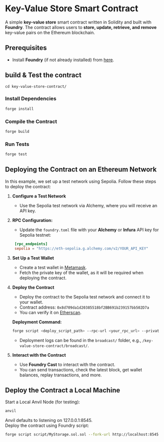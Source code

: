 
# Key-Value Store Smart Contract  
A simple **key-value store** smart contract written in Solidity and built with **Foundry**. The contract allows users to **store, update, retrieve, and remove** key-value pairs on the Ethereum blockchain.  

## Prerequisites  
- Install **Foundry** (if not already installed) from [here](https://github.com/foundry-rs/foundry?tab=readme-ov-file#installation).  
 
## build & Test the contract
`cd key-value-store-contract/`
### Install Dependencies  
```sh
forge install
```
### Compile the Contract  
```sh
forge build
```
### Run Tests  
```sh
forge test
```

## Deploying the Contract on an Ethereum Network  

In this example, we set up a test network using Sepolia. Follow these steps to deploy the contract:  

1. **Configure a Test Network**  
   - Use the Sepolia test network via Alchemy, where you will receive an API key.  

2. **RPC Configuration:**  
    - Update the `foundry.toml` file with your **Alchemy** or **Infura** API key for Sepolia testnet:  
   ```toml
    [rpc_endpoints]
    sepolia = "https://eth-sepolia.g.alchemy.com/v2/YOUR_API_KEY"
    ```

3. **Set Up a Test Wallet**  
   - Create a test wallet in [Metamask](https://metamask.io).  
   - Fetch the private key of the wallet, as it will be required when deploying the contract.  

4. **Deploy the Contract**  
   - Deploy the contract to the Sepolia test network and connect it to your wallet.  
   - Contract address: `0x8d709da1d20385518bf2BB691b239157bb502D7a`  
   - You can verify it on [Etherscan](https://etherscan.io/address/0x8d709da1d20385518bf2BB691b239157bb502D7a).  

   **Deployment Command:**  
   ```sh
   forge script <deploy_script_path> --rpc-url <your_rpc_url> --private-key <your_wallet_private_key> --broadcast
   ```
   - Deployment logs can be found in the `broadcast/` folder, e.g., `/key-value-store-contract/broadcast/`.  

5. **Interact with the Contract**  
   - Use **Foundry Cast** to interact with the contract.  
   - You can send transactions, check the latest block, get wallet balances, replay transactions, and more.  


## Deploy the Contract a Local Machine
Start a Local Anvil Node (for testing):  
```sh
anvil
```
Anvil defaults to listening on 127.0.0.1:8545.  
Deploy the contract using Foundry script:  
```sh
forge script script/MyStorage.sol.sol --fork-url http://localhost:8545 --broadcast
```
